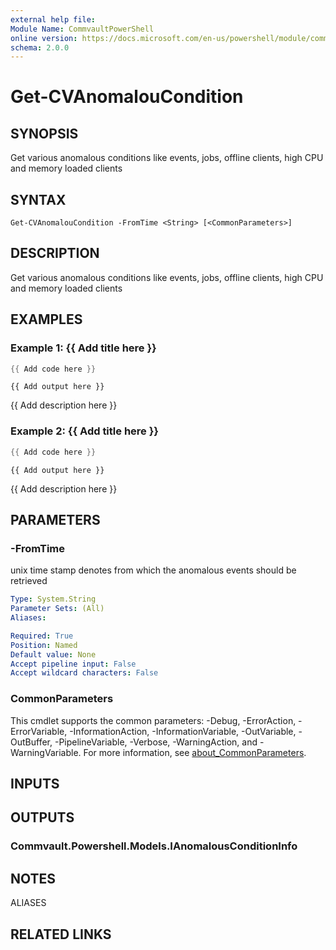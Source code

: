 ```yaml
---
external help file:
Module Name: CommvaultPowerShell
online version: https://docs.microsoft.com/en-us/powershell/module/commvaultpowershell/get-cvanomaloucondition
schema: 2.0.0
---
```


# Get-CVAnomalouCondition

## SYNOPSIS
Get various anomalous conditions like events, jobs, offline clients, high CPU and memory loaded clients

## SYNTAX

```
Get-CVAnomalouCondition -FromTime <String> [<CommonParameters>]
```

## DESCRIPTION
Get various anomalous conditions like events, jobs, offline clients, high CPU and memory loaded clients

## EXAMPLES

### Example 1: {{ Add title here }}
```powershell
{{ Add code here }}
```

```output
{{ Add output here }}
```

{{ Add description here }}

### Example 2: {{ Add title here }}
```powershell
{{ Add code here }}
```

```output
{{ Add output here }}
```

{{ Add description here }}

## PARAMETERS

### -FromTime
unix time stamp denotes from which the anomalous events should be retrieved

```yaml
Type: System.String
Parameter Sets: (All)
Aliases:

Required: True
Position: Named
Default value: None
Accept pipeline input: False
Accept wildcard characters: False
```

### CommonParameters
This cmdlet supports the common parameters: -Debug, -ErrorAction, -ErrorVariable, -InformationAction, -InformationVariable, -OutVariable, -OutBuffer, -PipelineVariable, -Verbose, -WarningAction, and -WarningVariable. For more information, see [about_CommonParameters](http://go.microsoft.com/fwlink/?LinkID=113216).

## INPUTS

## OUTPUTS

### Commvault.Powershell.Models.IAnomalousConditionInfo

## NOTES

ALIASES

## RELATED LINKS

